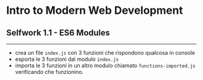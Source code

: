 # Intro to Modern Web Development

## Selfwork 1.1 - ES6 Modules

---

* crea un file `index.js` con 3 funzioni che rispondono qualcosa in console
* esporta le 3 funzioni dal modulo `index.js`
* importa le 3 funzioni in un altro modulo chiamato `functions-imported.js` verificando che funzionino.
